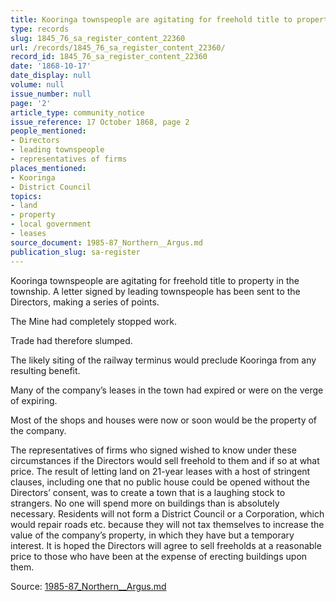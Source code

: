 ```yaml
---
title: Kooringa townspeople are agitating for freehold title to property in the township.
type: records
slug: 1845_76_sa_register_content_22360
url: /records/1845_76_sa_register_content_22360/
record_id: 1845_76_sa_register_content_22360
date: '1868-10-17'
date_display: null
volume: null
issue_number: null
page: '2'
article_type: community_notice
issue_reference: 17 October 1868, page 2
people_mentioned:
- Directors
- leading townspeople
- representatives of firms
places_mentioned:
- Kooringa
- District Council
topics:
- land
- property
- local government
- leases
source_document: 1985-87_Northern__Argus.md
publication_slug: sa-register
---
```


Kooringa townspeople are agitating for freehold title to property in the township.  A letter signed by leading townspeople has been sent to the Directors, making a series of points.

The Mine had completely stopped work.

Trade had therefore slumped.

The likely siting of the railway terminus would preclude Kooringa from any resulting benefit.

Many of the company’s leases in the town had expired or were on the verge of expiring.

Most of the shops and houses were now or soon would be the property of the company.

The representatives of firms who signed wished to know under these circumstances if the Directors would sell freehold to them and if so at what price.  The result of letting land on 21-year leases with a host of stringent clauses, including one that no public house could be opened without the Directors’ consent, was to create a town that is a laughing stock to strangers.  No one will spend more on buildings than is absolutely necessary.  Residents will not form a District Council or a Corporation, which would repair roads etc. because they will not tax themselves to increase the value of the company’s property, in which they have but a temporary interest.  It is hoped the Directors will agree to sell freeholds at a reasonable price to those who have been at the expense of erecting buildings upon them.

Source: [1985-87_Northern__Argus.md](/downloads/markdown/1985-87_Northern__Argus.md)
